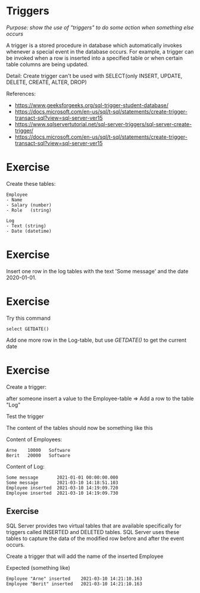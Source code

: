 
# Triggers

*Purpose: show the use of "triggers" to do some action when something else occurs*

 A trigger is a stored procedure in database which automatically invokes whenever a special event in the database occurs. For example, a trigger can be invoked when a row is inserted into a specified table or when certain table columns are being updated.

Detail: Create trigger can't be used with SELECT(only INSERT, UPDATE, DELETE, CREATE, ALTER, DROP)

References:
- https://www.geeksforgeeks.org/sql-trigger-student-database/
- https://docs.microsoft.com/en-us/sql/t-sql/statements/create-trigger-transact-sql?view=sql-server-ver15
- https://www.sqlservertutorial.net/sql-server-triggers/sql-server-create-trigger/
- https://docs.microsoft.com/en-us/sql/t-sql/statements/create-trigger-transact-sql?view=sql-server-ver15


# Exercise

Create these tables:

	Employee
	- Name
	- Salary (number)
	- Role   (string)

	Log
	- Text (string)
	- Date (datetime)


# Exercise

Insert one row in the log tables with the text 'Some message' and the date 2020-01-01.

# Exercise

Try this command

	select GETDATE()

Add one more row in the Log-table, but use *GETDATE()* to get the current date

# Exercise

Create a trigger: 

after someone insert a value to the Employee-table => Add a row to the table "Log"


Test the trigger

The content of the tables should now be something like this

Content of Employees:

	Arne	10000	Software
	Berit	20000	Software

Content of Log:

	Some message       2021-01-01 00:00:00.000
	Some message       2021-03-10 14:18:51.103
	Employee inserted  2021-03-10 14:19:09.720
	Employee inserted  2021-03-10 14:19:09.730

## Exercise

SQL Server provides two virtual tables that are available specifically for triggers called INSERTED and DELETED tables. SQL Server uses these tables to capture the data of the modified row before and after the event occurs.

Create a trigger that will add the name of the inserted Employee

Expected (something like)

	Employee "Arne" inserted	2021-03-10 14:21:10.163
	Employee "Berit" inserted	2021-03-10 14:21:10.163